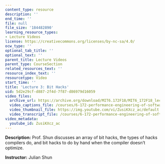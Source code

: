 ```yaml
---
content_type: resource
description: ''
end_time: ''
file: null
file_size: '184482890'
learning_resource_types:
- Lecture Videos
license: https://creativecommons.org/licenses/by-nc-sa/4.0/
ocw_type: ''
optional_tab_title: ''
optional_text: ''
parent_title: Lecture Videos
parent_type: CourseSection
related_resources_text: ''
resource_index_text: ''
resourcetype: Video
start_time: ''
title: 'Lecture 3: Bit Hacks'
uid: 5d2e29cf-d887-2f4d-7f87-d86979d16059
video_files:
  archive_url: https://archive.org/download/MIT6.172F18/MIT6_172F18_lecture_03_300k.mp4
  video_captions_file: /courses/6-172-performance-engineering-of-software-systems-fall-2018/f5605763b5bd5f32b212cb3d69315523_ZusiKXcz_ac.vtt
  video_thumbnail_file: https://img.youtube.com/vi/ZusiKXcz_ac/default.jpg
  video_transcript_file: /courses/6-172-performance-engineering-of-software-systems-fall-2018/f87228897582ead1c2525018aa164b0f_ZusiKXcz_ac.pdf
video_metadata:
  youtube_id: ZusiKXcz_ac
---
```


**Description:** Prof. Shun discusses an array of bit hacks, the types of hacks compilers do, and bit hacks to do by hand when the compiler doesn’t optimize.

**Instructor:** Julian Shun

